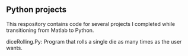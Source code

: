 ## Python projects 
This respository contains code for several projects I completed while transitioning from Matlab to Python.

diceRolling.Py: Program that rolls a single die as many times as the user wants.